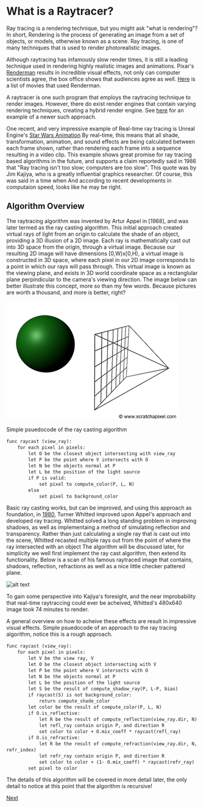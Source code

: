 # What is a Raytracer?

Ray tracing is a rendering technique, but you might ask "what is rendering"? In short, Rendering is the process of generating an image from a set of objects, or models, otherwise known as a scene. Ray tracing, is one of many techniques that is used to render photorealistic images. 


Although raytracing has infamously slow render times, it is still a leading technique used in rendering highly realistic images and animations. Pixar's [Renderman](https://www.pixar.com/renderman#renderman-main) results in incredible visual effects, not only can computer scientists agree, the box office shows that audiences agree as well. [Here](https://renderman.pixar.com/products/whats_renderman/movies.html) is a list of movies that used Renderman.   
 
A raytracer is one such program that employs the raytracing technique to render images. However, there do exist render engines that contain varying rendering techniques, creating a hybrid render engine. See [here](https://hal.inria.fr/IFIP-LNCS-7522/hal-01556165) for an example of a newer such approach. 

One recent, and very impressive example of Real-time ray tracing is Unreal Engine's [Star Wars Animation](https://www.youtube.com/watch?v=lMSuGoYcT3s) By real-time, this means that all shade, transformation, animation, and sound effects are being calculated between each frame shown, rather than rendering each frame into a sequence resulting in a video clip. This example shows great promise for ray tracing based algorithms in the future, and supports a claim reportedly said in 1986 that "Ray tracing isn't too slow; computers are too slow". This quote was by Jim Kajiya, who is a greatly influential graphics researcher. Of course, this was said in a time when And according to recent developments in computaion speed, looks like  he may be right.      


## Algorithm Overview 

The raytracing algorithm was invented by Artur Appel in [1968], and was later termed as the ray casting algorithm. This initial approach created virtual rays of light from an origin to calculate the shade of an object, providing a 3D illusion of a 2D image. Each ray is mathematically cast out into 3D space from the origin, through a virtual image. Because our resulting 2D image will have dimensions [0,W)x[0,H), a virtual image is constructed in 3D space, where each pixel in our 2D image corresponds to a point in which our rays will pass through. This virtual image is known as the viewing plane, and exists in 3D world coordinate space as a rectanglular plane perpindicular to the camera's viewing  direction. The image below can better illustrate this concept, more so than my few words. Because pictures are worth a thousand, and more is better, right?

![alt text](res/raycast.gif)

Simple psuedocode of the ray casting algorithm

	func raycast (view_ray):
		for each pixel in pixels:
			let O be the closest object intersecting with view_ray
			let P be the point where V intersects with O
			let N be the objects normal at P
			let L be the position of the light source
			if P is valid:
				set pixel to compute_color(P, L, N)
			else
				set pixel to background_color


Basic ray casting works, but can be improved, and using this approach as foundation, in [1980](http://artis.imag.fr/Members/David.Roger/whitted.pdf), Turner Whitted improved upon Appel's approach and developed ray tracing. Whitted solved a long standing problem in improving shadows, as well as implementaing a method of simulating reflection and transparency. Rather than just calculating a single ray that is cast out into the scene, Whitted recasted multiple rays out from the point of where the ray intersected with an object  The algorithm will be discussed later, for simplicity we well first implement the ray cast algorithm, then extend its functionality. Below is a scan of his famous raytraced image that contains, shadows, reflection, refractions as well as a nice little checker pattered plane. 

![alt text](res/whitted.png)

To gain some perspective into Kajiya's foresight, and the near improbability that real-time raytraccing could ever be acheived, Whitted's 480x640 image took 74 minutes to render.

A general overview on how to acheive these effects are result in impressive visual effects.
Simple psuedocode of an approach to the ray tracing algorithm, notice this is a rough approach.

	func raycast (view_ray):	
		for each pixel in pixels:
			let V be the view ray, V 
			let O be the closest object intersecting with V
			let P be the point where V intersects with O
			let N be the objects normal at P
			let L be the position of the light source
			let S be the result of compute_shadow_ray(P, L-P, bias)
			if raycast(S) is not background_color:
				return compute_shade_color  
			let color be the result of compute_color(P, L, N)
			if O.is_reflective:
				let R be the result of compute_reflection(view_ray.dir, N)
				let refl_ray contain origin P, and direction R 
				set color to color + O.mix_coeff * raycast(refl_ray)  
			if O.is_refractive:
				let R be the result of compute_refraction(view_ray.dir, N, refr_index)
				let refr_ray contain origin P, and direction R 
				set color to color + (1- O.mix_coeff) * raycast(refr_ray)  
			set pixel to color 

The details of this algorithm will be covered in more detail later, the only detail to notice at this point that the algorithm is recursive! 


[Next](2_GeneratingRays.md)
